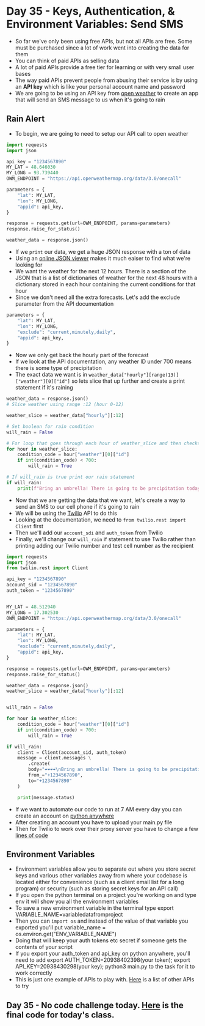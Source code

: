 # Day 35 - Keys, Authentication, & Environment Variables: Send SMS

- So far we've only been using free APIs, but not all APIs are free. Some must be purchased since a lot of work went into creating the data for them
- You can think of paid APIs as selling data
- A lot of paid APIs provide a free tier for learning or with very small user bases
- The way paid APIs prevent people from abusing their service is by using an **API key** which is like your personal account name and password
- We are going to be using an API key from [open weather](https://openweathermap.org) to create an app that will send an SMS message to us when it's going to rain

## Rain Alert

- To begin, we are going to need to setup our API call to open weather
```python
import requests
import json

api_key = "1234567890"
MY_LAT = 48.646030
MY_LONG = 93.739440
OWM_ENDPOINT = "https://api.openweathermap.org/data/3.0/onecall"

parameters = {
    "lat": MY_LAT,
    "lon": MY_LONG,
    "appid": api_key,
}

response = requests.get(url=OWM_ENDPOINT, params=parameters)
response.raise_for_status()

weather_data = response.json()

```

- If we `print` our data, we get a huge JSON response with a ton of data
- Using an [online JSON viewer](http://jsonviewer.stack.hu) makes it much eaiser to find what we're looking for
- We want the weather for the next 12 hours. There is a section of the JSON that is a list of dictionaries of weather for the next 48 hours with a dictionary stored in each hour containing the current conditions for that hour
- Since we don't need all the extra forecasts. Let's add the exclude parameter from the API documentation
```python
parameters = {
    "lat": MY_LAT,
    "lon": MY_LONG,
    "exclude": "current,minutely,daily",
    "appid": api_key,
}
```
- Now we only get back the hourly part of the forecast
- If we look at the API documentation, any weather ID under 700 means there is some type of precipitation
- The exact data we want is in `weather_data["hourly"][range(13)]["weather"][0]["id"]` so lets slice that up further and create a print statement if it's raining
```python
weather_data = response.json()
# Slice weather using range :12 (hour 0-12)

weather_slice = weather_data["hourly"][:12]

# Set boolean for rain condition
will_rain = False

# For loop that goes through each hour of weather_slice and then checks the weather ID code. If the code is under 700 change will_rain to True
for hour in weather_slice:
    condition_code = hour["weather"][0]["id"]
    if int(condition_code) < 700:
        will_rain = True

# If will_rain is true print our rain statement
if will_rain:
    print(f"Bring an umbrella! There is going to be precipitation today!")
```

- Now that we are getting the data that we want, let's create a way to send an SMS to our cell phone if it's going to rain
- We will be using the [Twilio](https://www.twilio.com/) API to do this
- Looking at the documentation, we need to `from twilio.rest import Client` first
- Then we'll add our `account_sdi` and `auth_token` from Twilio
- Finally, we'll change our `will_rain` if statement to use Twilio rather than printing adding our Twilio number and test cell number as the recipient

```python
import requests
import json
from twilio.rest import Client

api_key = "1234567890"
account_sid = "1234567890"
auth_token = "1234567890"


MY_LAT = 48.512940
MY_LONG = 17.302530
OWM_ENDPOINT = "https://api.openweathermap.org/data/3.0/onecall"

parameters = {
    "lat": MY_LAT,
    "lon": MY_LONG,
    "exclude": "current,minutely,daily",
    "appid": api_key,
}

response = requests.get(url=OWM_ENDPOINT, params=parameters)
response.raise_for_status()

weather_data = response.json()
weather_slice = weather_data["hourly"][:12]


will_rain = False

for hour in weather_slice:
    condition_code = hour["weather"][0]["id"]
    if int(condition_code) < 700:
        will_rain = True

if will_rain:
    client = Client(account_sid, auth_token)
    message = client.messages \
        .create(
        body="☔️☔️☔️☔️\nBring an umbrella! There is going to be precipitation today!\n☔️☔️☔️☔️",
        from_="+1234567890",
        to="+1234567890"
    )

    print(message.status)
```
- If we want to automate our code to run at 7 AM every day you can create an account on [python anywhere](https://www.pythonanywhere.com/)
- After creating an account you have to upload your main.py file
- Then for Twilio to work over their proxy server you have to change a few [lines of code](https://help.pythonanywhere.com/pages/TwilioBehindTheProxy/)

## Environment Variables

- Environment variables allow you to separate out where you store secret keys and various other variables away from where your codebase is located either for convenience (such as a client email list for a long program) or security (such as storing secret keys for an API call)
- If you open the python terminal on a project you're working on and type env it will show you all the environment variables
- To save a new environment variable in the terminal type export VARIABLE_NAME=variabledatafromproject
- Then you can `import os` and instead of the value of that variable you exported you'll put variable_name = os.environ.get("ENV_VARIABLE_NAME")
- Doing that will keep your auth tokens etc secret if someone gets the contents of your script
- If you export your auth_token and api_key on python anywhere, you'll need to add export AUTH_TOKEN=20938402398(your token); export API_KEY=20938430298(your key); python3 main.py to the task for it to work correctly
- This is just one example of APIs to play with. [Here](https://apilist.fun) is a list of other APIs to try

## Day 35 - No code challenge today. [Here](https://github.com/TroyCaywood/Python/blob/main/100%20Days%20of%20Code/CodeChallenges/Day-35/main.py) is the final code for today's class.
